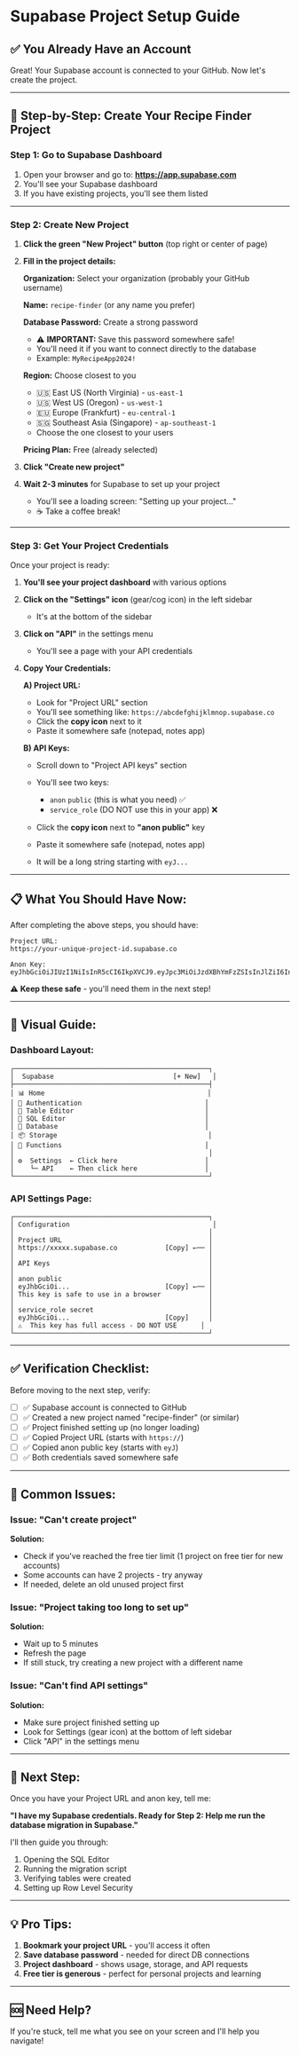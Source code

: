 # Supabase Project Setup Guide

## ✅ You Already Have an Account

Great! Your Supabase account is connected to your GitHub. Now let's create the project.

---

## 📝 Step-by-Step: Create Your Recipe Finder Project

### **Step 1: Go to Supabase Dashboard**

1. Open your browser and go to: **https://app.supabase.com**
2. You'll see your Supabase dashboard
3. If you have existing projects, you'll see them listed

---

### **Step 2: Create New Project**

1. **Click the green "New Project" button** (top right or center of page)

2. **Fill in the project details:**

   **Organization:** Select your organization (probably your GitHub username)

   **Name:** `recipe-finder` (or any name you prefer)

   **Database Password:** Create a strong password
   - ⚠️ **IMPORTANT:** Save this password somewhere safe!
   - You'll need it if you want to connect directly to the database
   - Example: `MyRecipeApp2024!`

   **Region:** Choose closest to you
   - 🇺🇸 East US (North Virginia) - `us-east-1`
   - 🇺🇸 West US (Oregon) - `us-west-1`
   - 🇪🇺 Europe (Frankfurt) - `eu-central-1`
   - 🇸🇬 Southeast Asia (Singapore) - `ap-southeast-1`
   - Choose the one closest to your users

   **Pricing Plan:** Free (already selected)

3. **Click "Create new project"**

4. **Wait 2-3 minutes** for Supabase to set up your project
   - You'll see a loading screen: "Setting up your project..."
   - ☕ Take a coffee break!

---

### **Step 3: Get Your Project Credentials**

Once your project is ready:

1. **You'll see your project dashboard** with various options

2. **Click on the "Settings" icon** (gear/cog icon) in the left sidebar
   - It's at the bottom of the sidebar

3. **Click on "API"** in the settings menu
   - You'll see a page with your API credentials

4. **Copy Your Credentials:**

   **A) Project URL:**
   - Look for "Project URL" section
   - You'll see something like: `https://abcdefghijklmnop.supabase.co`
   - Click the **copy icon** next to it
   - Paste it somewhere safe (notepad, notes app)

   **B) API Keys:**
   - Scroll down to "Project API keys" section
   - You'll see two keys:
     - `anon` `public` (this is what you need) ✅
     - `service_role` (DO NOT use this in your app) ❌

   - Click the **copy icon** next to **"anon public"** key
   - Paste it somewhere safe (notepad, notes app)
   - It will be a long string starting with `eyJ...`

---

## 📋 What You Should Have Now:

After completing the above steps, you should have:

```
Project URL:
https://your-unique-project-id.supabase.co

Anon Key:
eyJhbGciOiJIUzI1NiIsInR5cCI6IkpXVCJ9.eyJpc3MiOiJzdXBhYmFzZSIsInJlZiI6InlvdXItdW5pcXVlLXByb2plY3QtaWQiLCJyb2xlIjoiYW5vbiIsImlhdCI6MTYxNjQ0MTIzMCwiZXhwIjoxOTMxODE3MjMwfQ.xxxxxxxxxxxxxxxxxxxxxxxxxxxxxxxxxxxxxxxxxx
```

⚠️ **Keep these safe** - you'll need them in the next step!

---

## 🎯 Visual Guide:

### Dashboard Layout:
```
┌─────────────────────────────────────────────────┐
│  Supabase                              [+ New]   │
├─────────────────────────────────────────────────┤
│ 📊 Home                                         │
│ 🔐 Authentication                               │
│ 📝 Table Editor                                 │
│ 💾 SQL Editor                                   │
│ 📡 Database                                     │
│ 📦 Storage                                      │
│ 🔧 Functions                                    │
│                                                 │
│ ⚙️  Settings  ← Click here                      │
│    └─ API    ← Then click here                 │
└─────────────────────────────────────────────────┘
```

### API Settings Page:
```
┌─────────────────────────────────────────────────┐
│ Configuration                                    │
│                                                 │
│ Project URL                                     │
│ https://xxxxx.supabase.co            [Copy] ←── │
│                                                 │
│ API Keys                                        │
│                                                 │
│ anon public                                     │
│ eyJhbGciOi...                        [Copy] ←── │
│ This key is safe to use in a browser            │
│                                                 │
│ service_role secret                             │
│ eyJhbGciOi...                        [Copy]     │
│ ⚠️  This key has full access - DO NOT USE      │
└─────────────────────────────────────────────────┘
```

---

## ✅ Verification Checklist:

Before moving to the next step, verify:

- [ ] ✅ Supabase account is connected to GitHub
- [ ] ✅ Created a new project named "recipe-finder" (or similar)
- [ ] ✅ Project finished setting up (no longer loading)
- [ ] ✅ Copied Project URL (starts with `https://`)
- [ ] ✅ Copied anon public key (starts with `eyJ`)
- [ ] ✅ Both credentials saved somewhere safe

---

## 🚨 Common Issues:

### Issue: "Can't create project"
**Solution:**
- Check if you've reached the free tier limit (1 project on free tier for new accounts)
- Some accounts can have 2 projects - try anyway
- If needed, delete an old unused project first

### Issue: "Project taking too long to set up"
**Solution:**
- Wait up to 5 minutes
- Refresh the page
- If still stuck, try creating a new project with a different name

### Issue: "Can't find API settings"
**Solution:**
- Make sure project finished setting up
- Look for Settings (gear icon) at the bottom of left sidebar
- Click "API" in the settings menu

---

## 🎯 Next Step:

Once you have your Project URL and anon key, tell me:

**"I have my Supabase credentials. Ready for Step 2: Help me run the database migration in Supabase."**

I'll then guide you through:
1. Opening the SQL Editor
2. Running the migration script
3. Verifying tables were created
4. Setting up Row Level Security

---

## 💡 Pro Tips:

1. **Bookmark your project URL** - you'll access it often
2. **Save database password** - needed for direct DB connections
3. **Project dashboard** - shows usage, storage, and API requests
4. **Free tier is generous** - perfect for personal projects and learning

---

## 🆘 Need Help?

If you're stuck, tell me what you see on your screen and I'll help you navigate!

